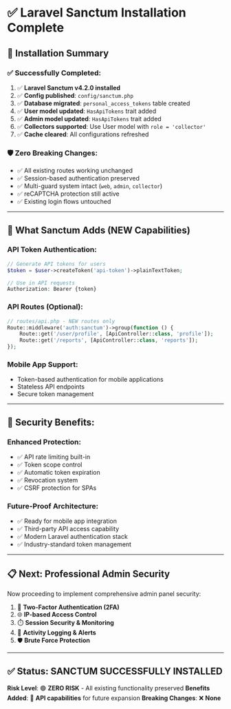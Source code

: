 # ✅ Laravel Sanctum Installation Complete

## 🎯 **Installation Summary**

### **✅ Successfully Completed:**
1. ✅ **Laravel Sanctum v4.2.0 installed**
2. ✅ **Config published**: `config/sanctum.php`
3. ✅ **Database migrated**: `personal_access_tokens` table created
4. ✅ **User model updated**: `HasApiTokens` trait added
5. ✅ **Admin model updated**: `HasApiTokens` trait added
6. ✅ **Collectors supported**: Use User model with `role = 'collector'`
7. ✅ **Cache cleared**: All configurations refreshed

### **🛡️ Zero Breaking Changes:**
- ✅ All existing routes working unchanged
- ✅ Session-based authentication preserved  
- ✅ Multi-guard system intact (`web`, `admin`, `collector`)
- ✅ reCAPTCHA protection still active
- ✅ Existing login flows untouched

---

## 🚀 **What Sanctum Adds (NEW Capabilities)**

### **API Token Authentication:**
```php
// Generate API tokens for users
$token = $user->createToken('api-token')->plainTextToken;

// Use in API requests
Authorization: Bearer {token}
```

### **API Routes (Optional):**
```php
// routes/api.php - NEW routes only
Route::middleware('auth:sanctum')->group(function () {
    Route::get('/user/profile', [ApiController::class, 'profile']);
    Route::get('/reports', [ApiController::class, 'reports']);
});
```

### **Mobile App Support:**
- Token-based authentication for mobile applications
- Stateless API endpoints
- Secure token management

---

## 🔐 **Security Benefits:**

### **Enhanced Protection:**
- ✅ API rate limiting built-in
- ✅ Token scope control
- ✅ Automatic token expiration  
- ✅ Revocation system
- ✅ CSRF protection for SPAs

### **Future-Proof Architecture:**
- ✅ Ready for mobile app integration
- ✅ Third-party API access capability
- ✅ Modern Laravel authentication stack
- ✅ Industry-standard token management

---

## 📋 **Next: Professional Admin Security**

Now proceeding to implement comprehensive admin panel security:

1. 🔐 **Two-Factor Authentication (2FA)**
2. 🌐 **IP-based Access Control**  
3. ⏱️ **Session Security & Monitoring**
4. 🚨 **Activity Logging & Alerts**
5. 🛡️ **Brute Force Protection**

---

## ✅ **Status: SANCTUM SUCCESSFULLY INSTALLED**

**Risk Level**: 🟢 **ZERO RISK** - All existing functionality preserved
**Benefits Added**: 🚀 **API capabilities** for future expansion
**Breaking Changes**: ❌ **None**
